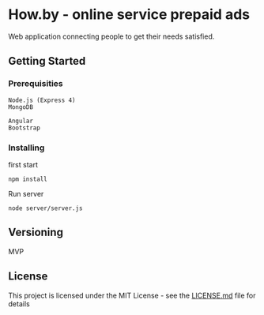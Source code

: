# How.by - online service prepaid ads

Web application connecting people to get their needs satisfied.


## Getting Started

### Prerequisities

```
Node.js (Express 4)
MongoDB

Angular
Bootstrap
```

### Installing


first start

```
npm install
```

Run server

```
node server/server.js
```



## Versioning

MVP


## License

This project is licensed under the MIT License - see the [LICENSE.md](LICENSE.md) file for details



